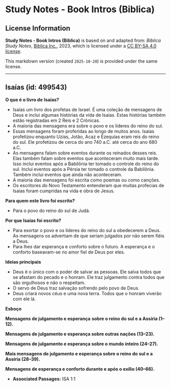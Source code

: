 # Study Notes - Book Intros (Biblica)

## License Information

**Study Notes - Book Intros (Biblica)** is based on and adapted from: _Biblica Study Notes_, [Biblica Inc.](https://www.biblica.com/), 2023, which is licensed under a [CC BY-SA 4.0 license](https://creativecommons.org/licenses/by-sa/4.0/legalcode.en).

This markdown version (created `2025-10-20`) is provided under the same license.



--------------------------------

## Isaías (id: 499543)

**O que é o livro de** **Isaías?**

* Isaías um livro dos profetas de Israel. É uma coleção de mensagens de Deus e inclui algumas histórias da vida de Isaías. Estas histórias também estão registradas em 2 Reis e 2 Crônicas.
* A maioria das mensagens era sobre o povo e os líderes do reino do sul.
* Essas mensagens foram proferidas ao longo de muitos anos. Isaías profetizou enquanto Uzias, Jotão, Acaz e Ezequias eram reis do reino do sul. Ele profetizou de cerca do ano 740 a.C. até cerca do ano 680 a.C.
* As mensagens falam sobre eventos durante os reinados desses reis. Elas também falam sobre eventos que aconteceram muito mais tarde. Isso inclui eventos após a Babilônia ter tomado o controle do reino do sul. Inclui eventos após a Pérsia ter tomado o controle da Babilônia. Também inclui eventos que ainda não aconteceram.
* A maioria das mensagens foi escrita como poemas ou como canções.
* Os escritores do Novo Testamento entenderam que muitas profecias de Isaías foram cumpridas na vida e obra de Jesus.

**Para quem este livro foi escrito?**

* Para o povo do reino do sul de Judá.

**Por que Isaías foi escrito?**

* Para exortar o povo e os líderes do reino do sul a obedecerem a Deus. As mensagens os advertiam de que seriam julgados por não serem fiéis a Deus.
* Para lhes dar esperança e conforto sobre o futuro. A esperança e o conforto baseavam\-se no amor fiel de Deus por eles.

**Ideias principais**

* Deus é o único com o poder de salvar as pessoas. Ele salva todos que se afastam do pecado e o honram. Ele traz julgamento contra todos que são orgulhosos e não o respeitam.
* O servo de Deus traz salvação sofrendo pelo povo de Deus.
* Deus criará novos céus e uma nova terra. Todos que o honram viverão com ele lá.

**Esboço**

**Mensagens de julgamento e esperança** **sobre o reino do sul e a Assíria (1–12\).**

**Mensagens de julgamento e esperança sobre outras nações (13–23\).**

**Mensagens de julgamento e esperança sobre o mundo inteiro (24–27\).**

**Mais mensagens de julgamento e esperança sobre o reino do sul e a Assíria (28–39\).**

**Mensagens de esperança e conforto durante e após o exílio (40–66\).**

* **Associated Passages:** ISA 1:1

